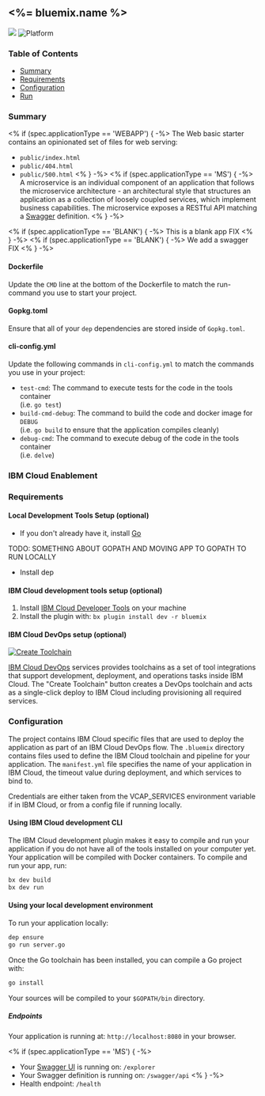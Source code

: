 ## <%= bluemix.name %>

[![](https://img.shields.io/badge/IBM%20Cloud-powered-blue.svg)](https://bluemix.net)
![Platform](https://img.shields.io/badge/platform-go-lightgrey.svg?style=flat)

### Table of Contents

* [Summary](#summary)
* [Requirements](#requirements)
* [Configuration](#configuration)
* [Run](#run)

<a name="summary"></a>
### Summary

<% if (spec.applicationType == 'WEBAPP') { -%>
The Web basic starter contains an opinionated set of files for web serving:

- `public/index.html`
- `public/404.html`
- `public/500.html`
<% } -%>
<% if (spec.applicationType == 'MS') { -%>
A microservice is an individual component of an application that follows the microservice architecture - an architectural style that structures an application as a collection of loosely coupled services, which implement business capabilities. The microservice exposes a RESTful API matching a [Swagger](http://swagger.io) definition.
<% } -%>

<% if (spec.applicationType == 'BLANK') { -%>
This is a blank app FIX
<% } -%>
<% if (spec.applicationType == 'BLANK') { -%>
We add a swagger FIX
<% } -%>

#### Dockerfile

Update the `CMD` line at the bottom of the Dockerfile to match the run-command you use to start your project.

#### Gopkg.toml

Ensure that all of your `dep` dependencies are stored inside of `Gopkg.toml`.

#### cli-config.yml

Update the following commands in `cli-config.yml` to match the commands you use in your project:
* `test-cmd`: The command to execute tests for the code in the tools container<br/>
(i.e. `go test`)
* `build-cmd-debug`: The command to build the code and docker image for `DEBUG`<br/>
(i.e. `go build` to ensure that the application compiles cleanly)
* `debug-cmd`: The command to execute debug of the code in the tools container<br/>
(i.e. `delve`)

<a name="enablement"></a>
### IBM Cloud Enablement

<a name="requirements"></a>
### Requirements
#### Local Development Tools Setup (optional)

- If you don't already have it, install [Go](https://golang.org/dl/)

TODO: SOMETHING ABOUT GOPATH AND MOVING APP TO GOPATH TO RUN LOCALLY
- Install dep

#### IBM Cloud development tools setup (optional)

1. Install [IBM Cloud Developer Tools](https://console.bluemix.net/docs/cli/idt/setting_up_idt.html#add-cli) on your machine  
2. Install the plugin with: `bx plugin install dev -r bluemix`

#### IBM Cloud DevOps setup (optional)

[![Create Toolchain](https://console.ng.bluemix.net/devops/graphics/create_toolchain_button.png)](https://console.ng.bluemix.net/devops/setup/deploy/)

[IBM Cloud DevOps](https://www.ibm.com/cloud-computing/bluemix/devops) services provides toolchains as a set of tool integrations that support development, deployment, and operations tasks inside IBM Cloud. The "Create Toolchain" button creates a DevOps toolchain and acts as a single-click deploy to IBM Cloud including provisioning all required services.

<a name="configuration"></a>
### Configuration

The project contains IBM Cloud specific files that are used to deploy the application as part of an IBM Cloud DevOps flow. The `.bluemix` directory contains files used to define the IBM Cloud toolchain and pipeline for your application. The `manifest.yml` file specifies the name of your application in IBM Cloud, the timeout value during deployment, and which services to bind to.

Credentials are either taken from the VCAP_SERVICES environment variable if in IBM Cloud, or from a config file if running locally.

#### Using IBM Cloud development CLI

The IBM Cloud development plugin makes it easy to compile and run your application if you do not have all of the tools installed on your computer yet. Your application will be compiled with Docker containers. To compile and run your app, run:

```bash
bx dev build
bx dev run
```

#### Using your local development environment
To run your application locally:

```bash
dep ensure
go run server.go
```

Once the Go toolchain has been installed, you can compile a Go project with:

```bash
go install
```

Your sources will be compiled to your `$GOPATH/bin` directory.

##### Endpoints

Your application is running at: `http://localhost:8080` in your browser.

<% if (spec.applicationType == 'MS') { -%>
- Your [Swagger UI](http://swagger.io/swagger-ui/) is running on: `/explorer`
- Your Swagger definition is running on: `/swagger/api`
<% } -%>
- Health endpoint: `/health`
